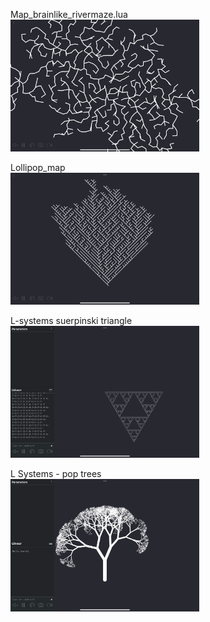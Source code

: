 <p align "center>

Map_brainlike_rivermaze.lua
<br>
<img src="Media/948FC64C-C0B1-400F-8788-76D2AD2D771E.png" width="60%" title="hover text">

Lollipop_map
<br>
<img src="Media/7CCDBF34-ECDD-49A6-AF3C-5F28E88C807A.png" width="60%" title="hover text">

L-systems suerpinski triangle
<br>
<img src="Media/8A12A0B0-4233-45C4-ACFA-3FB519044987.png" width="60%" title="hover text">

L Systems - pop trees
<br>
<img src="Media/03C61089-8062-45A3-B7EB-27ECC9CD9AE5.png" width="60%" title="hover text">

</p>
